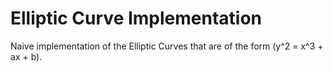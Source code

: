 # Elliptic Curve Implementation

Naive implementation of the Elliptic Curves that are of the form (y^2 = x^3 + ax + b).
